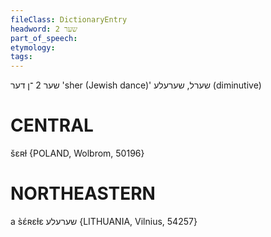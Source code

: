 ```yaml
---
fileClass: DictionaryEntry
headword: שער 2
part_of_speech: 
etymology: 
tags: 
---
```

שער 2
־ן
דער
'sher (Jewish dance)'
שערל, שערעלע 
(diminutive)

CENTRAL
========

šɛʀɫ {POLAND, Wolbrom, 50196}

NORTHEASTERN
==============

a s̀ɛ́ʀɛɫɛ שערעלע {LITHUANIA, Vilnius, 54257}